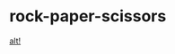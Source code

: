 # rock-paper-scissors

[alt!](https://videoapi-muybridge.vimeocdn.com/animated-thumbnails/image/116e35f3-5aa5-47b1-84c6-86dc64b155b8.gif?ClientID=vimeo-core-prod&Date=1664232343&Signature=296c3038f283fb25e777000eb983c821ca012f28)
